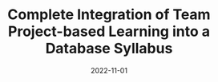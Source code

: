 ---
title: "Complete Integration of Team Project-based Learning into a Database Syllabus"
collection: publications
permalink: /publication/2022-11-01-Complete-Integration-of-Team-Project-based-Learning-into-a-Database-Syllabus
type: "journal"
date: 2022-11-01
venue: '<em>IEEE Transactions on Education</em>(3), pp. 1-8'
paperurl: 'https://doi.org/10.1109/TE.2022.3217309'
citation: ' <strong>S. Iserte</strong>,  V. Tomas,  M. Pérez,  M. Castillo,  P. Boronat, and  L. Amable, &quot;Complete Integration of Team Project-based Learning into a Database Syllabus.&quot; <em>IEEE Transactions on Education</em>(3), pp. 1-8, Nov. 2022. ISSN: 0018-9359.'
---